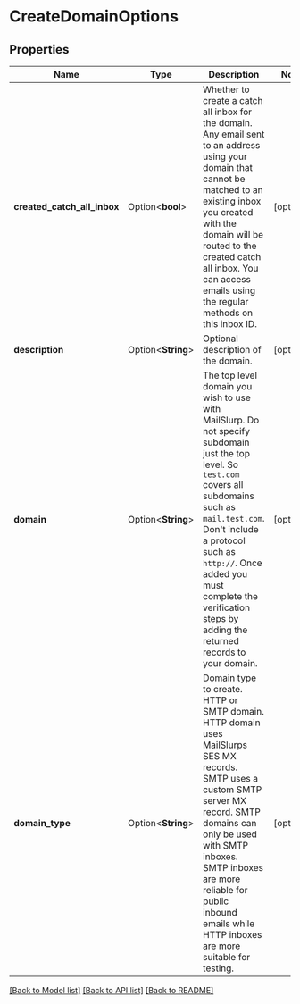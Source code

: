 # CreateDomainOptions

## Properties

| Name                        | Type               | Description                                                                                                                                                                                                                                                                                                   | Notes      |
| --------------------------- | ------------------ | ------------------------------------------------------------------------------------------------------------------------------------------------------------------------------------------------------------------------------------------------------------------------------------------------------------- | ---------- |
| **created_catch_all_inbox** | Option<**bool**>   | Whether to create a catch all inbox for the domain. Any email sent to an address using your domain that cannot be matched to an existing inbox you created with the domain will be routed to the created catch all inbox. You can access emails using the regular methods on this inbox ID.                   | [optional] |
| **description**             | Option<**String**> | Optional description of the domain.                                                                                                                                                                                                                                                                           | [optional] |
| **domain**                  | Option<**String**> | The top level domain you wish to use with MailSlurp. Do not specify subdomain just the top level. So `test.com` covers all subdomains such as `mail.test.com`. Don't include a protocol such as `http://`. Once added you must complete the verification steps by adding the returned records to your domain. | [optional] |
| **domain_type**             | Option<**String**> | Domain type to create. HTTP or SMTP domain. HTTP domain uses MailSlurps SES MX records. SMTP uses a custom SMTP server MX record. SMTP domains can only be used with SMTP inboxes. SMTP inboxes are more reliable for public inbound emails while HTTP inboxes are more suitable for testing.                 | [optional] |

[[Back to Model list]](../README#documentation-for-models) [[Back to API list]](../README#documentation-for-api-endpoints) [[Back to README]](../README)
